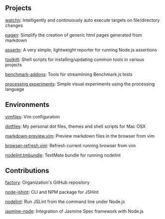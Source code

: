 ## Projects

[watchn](https://github.com/mkitt/watchn): Intelligently and continuously auto execute targets on file/directory changes

[pagen](https://github.com/mkitt/pagen): Simplify the creation of generic html pages generated from markdown

[assertn](https://github.com/mkitt/assertn): A very simple, lightweight reporter for running Node.js assertions

[toolkitt](https://github.com/mkitt/toolkitt): Shell scripts for installing/updating common tools in various projects

[benchmark-addons](https://github.com/mkitt/benchmark.js-addons): Tools for streamlining Benchmark.js tests

[processing experiments](https://github.com/mkitt/processing-experiments): Simple visual experiments using the processing language


## Environments

[vimfiles](https://github.com/factorylabs/vimfiles): Vim configuration

[dotfiles](https://github.com/mkitt/dotfiles): My personal dot files, themes and shell scripts for Mac OSX

[markdown-preview.vim](https://github.com/mkitt/markdown-preview.vim): Preview markdown files in the browser from vim

[browser-refresh.vim](https://github.com/mkitt/browser-refresh.vim): Refresh current running browser from vim

[nodelint.tmbundle](https://github.com/mkitt/nodelint.tmbundle): TextMate bundle for running nodelint


## Contributions

[factory](https://github.com/factorylabs): Organization's GitHub repository

[node-jshint](https://github.com/jshint/node-jshint): CLI and NPM package for JSHint

[nodelint](https://github.com/tav/nodelint): Run JSLint from the command line under Node.js

[jasmine-node](https://github.com/mhevery/jasmine-node): Integration of Jasmine Spec framework with Node.js


